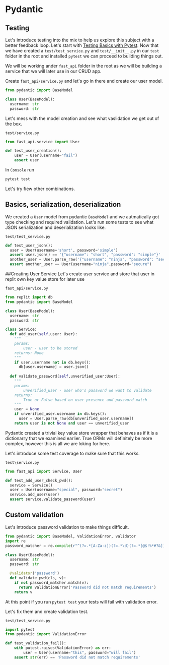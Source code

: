 # Pydantic
## Testing
Let's introduce testing into the mix to help us explore this subject with a better feedback loop.
Let's start with [Testing Basics with Pytest](../testing/pytest_basics.md).
Now that we have created a `test/test_service.py` and `test/__init__.py` in our `test` folder in the root and installed `pytest` we can proceed to building things out.

We will be working ander `fast_api` folder in the root as we will be building a service that we will later use in our CRUD app.

Create `fast_api/service.py` and let's go in there and create our user model.

```python
from pydantic import BaseModel

class User(BaseModel):
  username: str
  password: str
```
Let's mess with the model creation and see what vaslidation we get out of the box.

`test/service.py`
```python
from fast_api.service import User

def test_user_creation():
    user = User(username="fail")
    assert user
```
In `Console` run
```bash
pytest test
```
Let's try fiew other combinations.

## Basics, serialization, deserialization
We created a `User` model from pydantic `BaseModel` and we autmatically got type checking and required validation. Let's run some tests to see what JSON serialization and deserialization looks like.

`test/test_service.py`
```python
def test_user_json():
  user = User(username='short', password='simple')
  assert user.json() == '{"username": "short", "password": "simple"}'
  another_user = User.parse_raw('{"username": "ninja", "password": "secure"}')
  assert another_user == User(username="ninja",password="secure")
```
##Creating User Service
Let's create user service and store that user in replit own key value store for later use

`fast_api/service.py`
```python
from replit import db
from pydantic import BaseModel

class User(BaseModel):
  username: str
  password: str

class Service:
  def add_user(self,user: User):
    """
    params:
        user - user to be stored
    returns: None
    """
    if user.username not in db.keys():
      db[user.username] = user.json()
      
  def validate_password(self,unverified_user:User):
    """
    params:
        unverified_user - user who's password we want to validate
    returns:
        True or False based on user presence and password match
    """
    user = None
    if unverified_user.username in db.keys():
      user = User.parse_raw(db[unverified_user.username])
    return user is not None and user == unverified_user
```
Pydantic created a trivial key value store wrapper that behaves as if it is a dictionarry that we examined earlier. True ORMs will definitely be more complex, however this is all we are loking for here.

Let's introduce some test coverage to make sure that this works.

`test\service.py`
```python
from fast_api import Service, User

def test_add_user_check_pwd():
  service = Service()
  user = User(username="special", password="secret")
  service.add_user(user)
  assert service.validate_password(user)
```
## Custom validation

Let's introduce password validation to make things difficult.

```python
from pydantic import BaseModel, ValidationError, validator
import re
password_matcher = re.compile(r"^(?=.*[A-Za-z])(?=.*\d)(?=.*[@$!%*#?&])[A-Za-z\d@$!%*#?&]{8,}$")

class User(BaseModel):
  username: str
  password: str

  @validator('password')
  def validate_pwd(cls, v):
    if not password_matcher.match(v):
      return ValidationError('Password did not match requirements')
    return v
```

At this point if you run `pytest test` your tests will fail with validation error.

Let's fix them and create validation test.

`test/test_service.py`
```python
import pytest
from pydantic import ValidationError

def test_validation_fail():
    with putest.raises(ValidationError) as err:
        user = User(username="this", password="will fail")
    assert str(err) == 'Password did not match requirements'
```